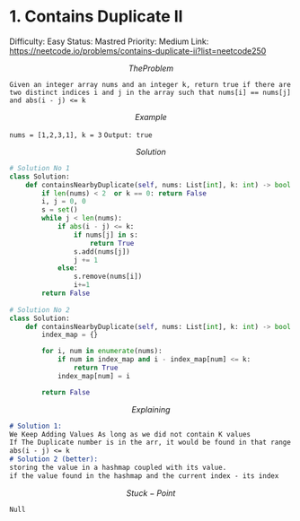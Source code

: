 # 1. Contains Duplicate Il

Difficulty: Easy
Status: Mastred
Priority: Medium
Link: https://neetcode.io/problems/contains-duplicate-ii?list=neetcode250

$$
The Problem
$$

`Given an integer array nums and an integer k, return true if there are two distinct indices i and j in the array such that nums[i] == nums[j] and abs(i - j) <= k`

$$
Example
$$

`nums = [1,2,3,1], k = 3` 
`Output: true`

$$
Solution
$$

```python
# Solution No 1
class Solution:
    def containsNearbyDuplicate(self, nums: List[int], k: int) -> bool:
        if len(nums) < 2  or k == 0: return False
        i, j = 0, 0
        s = set()
        while j < len(nums):
            if abs(i - j) <= k:
                if nums[j] in s:
                    return True
                s.add(nums[j])
                j += 1
            else:
                s.remove(nums[i])
                i+=1
        return False
        
# Solution No 2
class Solution:
    def containsNearbyDuplicate(self, nums: List[int], k: int) -> bool:
        index_map = {}

        for i, num in enumerate(nums):
            if num in index_map and i - index_map[num] <= k:
                return True
            index_map[num] = i

        return False
```

$$
Explaining
$$

```markdown
# Solution 1:
We Keep Adding Values As long as we did not contain K values
If The Duplicate number is in the arr, it would be found in that range
abs(i - j) <= k 
# Solution 2 (better): 
storing the value in a hashmap coupled with its value.
if the value found in the hashmap and the current index - its index 

```

$$
Stuck-Point
$$

```markdown
Null
```